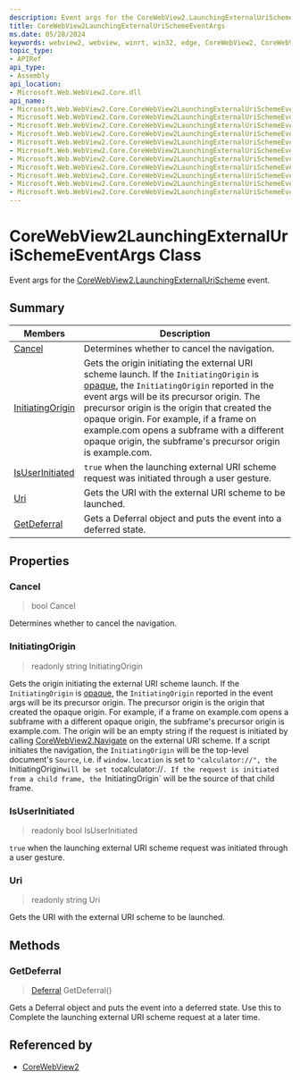 ```yaml
---
description: Event args for the CoreWebView2.LaunchingExternalUriScheme event.
title: CoreWebView2LaunchingExternalUriSchemeEventArgs
ms.date: 05/28/2024
keywords: webview2, webview, winrt, win32, edge, CoreWebView2, CoreWebView2Controller, browser control, edge html, CoreWebView2LaunchingExternalUriSchemeEventArgs
topic_type:
- APIRef
api_type:
- Assembly
api_location:
- Microsoft.Web.WebView2.Core.dll
api_name:
- Microsoft.Web.WebView2.Core.CoreWebView2LaunchingExternalUriSchemeEventArgs
- Microsoft.Web.WebView2.Core.CoreWebView2LaunchingExternalUriSchemeEventArgs.Cancel
- Microsoft.Web.WebView2.Core.CoreWebView2LaunchingExternalUriSchemeEventArgs.InitiatingOrigin
- Microsoft.Web.WebView2.Core.CoreWebView2LaunchingExternalUriSchemeEventArgs.IsUserInitiated
- Microsoft.Web.WebView2.Core.CoreWebView2LaunchingExternalUriSchemeEventArgs.Uri
- Microsoft.Web.WebView2.Core.CoreWebView2LaunchingExternalUriSchemeEventArgs.GetDeferral
- Microsoft.Web.WebView2.Core.CoreWebView2LaunchingExternalUriSchemeEventArgs.get_Cancel
- Microsoft.Web.WebView2.Core.CoreWebView2LaunchingExternalUriSchemeEventArgs.get_InitiatingOrigin
- Microsoft.Web.WebView2.Core.CoreWebView2LaunchingExternalUriSchemeEventArgs.get_IsUserInitiated
- Microsoft.Web.WebView2.Core.CoreWebView2LaunchingExternalUriSchemeEventArgs.get_Uri
- Microsoft.Web.WebView2.Core.CoreWebView2LaunchingExternalUriSchemeEventArgs.put_Cancel
---
```


# CoreWebView2LaunchingExternalUriSchemeEventArgs Class



Event args for the [CoreWebView2.LaunchingExternalUriScheme](corewebview2.md#launchingexternalurischeme) event.

## Summary

Members|Description
--|--
[Cancel](#cancel) | Determines whether to cancel the navigation.
[InitiatingOrigin](#initiatingorigin) | Gets the origin initiating the external URI scheme launch. If the `InitiatingOrigin` is [opaque](https://html.spec.whatwg.org/multipage/origin.html#concept-origin-opaque), the `InitiatingOrigin` reported in the event args will be its precursor origin. The precursor origin is the origin that created the opaque origin. For example, if a frame on example.com opens a subframe with a different opaque origin, the subframe's precursor origin is example.com.
[IsUserInitiated](#isuserinitiated) | `true` when the launching external URI scheme request was initiated through a user gesture.
[Uri](#uri) | Gets the URI with the external URI scheme to be launched.
[GetDeferral](#getdeferral) | Gets a Deferral object and puts the event into a deferred state.

## Properties

### Cancel

>  bool Cancel

Determines whether to cancel the navigation.

### InitiatingOrigin

> readonly  string InitiatingOrigin

Gets the origin initiating the external URI scheme launch. If the `InitiatingOrigin` is [opaque](https://html.spec.whatwg.org/multipage/origin.html#concept-origin-opaque), the `InitiatingOrigin` reported in the event args will be its precursor origin. The precursor origin is the origin that created the opaque origin. For example, if a frame on example.com opens a subframe with a different opaque origin, the subframe's precursor origin is example.com.
The origin will be an empty string if the request is initiated by calling [CoreWebView2.Navigate](corewebview2.md#navigate) on the external URI scheme. If a script initiates the navigation, the `InitiatingOrigin` will be the top-level document's `Source`, i.e. if `window.location` is set to `"calculator://", the `InitiatingOrigin` will be set to `calculator://`. If the request is initiated from a child frame, the `InitiatingOrigin` will be the source of that child frame.

### IsUserInitiated

> readonly  bool IsUserInitiated

`true` when the launching external URI scheme request was initiated through a user gesture.

### Uri

> readonly  string Uri

Gets the URI with the external URI scheme to be launched.



## Methods

### GetDeferral

> [Deferral](/uwp/api/Windows.Foundation.Deferral) GetDeferral()

Gets a Deferral object and puts the event into a deferred state.
Use this to Complete the launching external URI scheme request at a later time.






## Referenced by

- [CoreWebView2](corewebview2.md)
